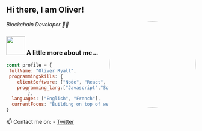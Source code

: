 <h2> Hi there, I am Oliver!</h2>
<img align='right' src="https://media0.giphy.com/media/qgQUggAC3Pfv687qPC/giphy.gif?cid=ecf05e47jv91tsqad7tckqhjmzwdb6tks1eep8wg1te2zm50&rid=giphy.gif&ct=g" width="230" eight="230" style="border-radius:50%">
<p><em> Blockchain Developer 👨‍💻</em></p>


### <img src="https://media.giphy.com/media/cmCEsJZHYBPels360q/giphy.gif" width="50"> A little more about me...  

```javascript
const profile = {
 fullName: "Oliver Ryall",
 programmingSkills: {
    clientSoftware: ["Node", "React", "HTML","CSS"],
    programming_lang:["Javascript","Solidity","Python","Vyper"]
        },
  languages: ["English", "French"],
  currentFocus: "Building on top of web3"
}
```

📫 Contact me on: 
    - [Twitter](https://twitter.com/Web3Ollie)
